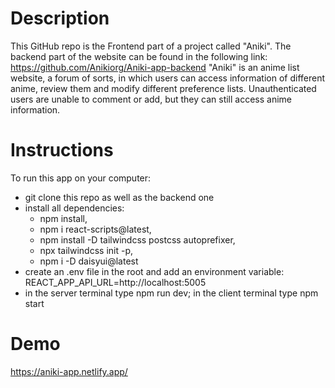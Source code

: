 # Description

This GitHub repo is the Frontend part of a project called "Aniki". The backend part of the website can be found in the following link: https://github.com/Anikiorg/Aniki-app-backend 
"Aniki" is an anime list website, a forum of sorts, in which users can access information of different anime, review them and modify different preference lists. Unauthenticated users are unable to comment or add, but they can still access anime information.

# Instructions

To run this app on your computer:
- git clone this repo as well as the backend one 
- install all dependencies:
    - npm install, 
    - npm i react-scripts@latest, 
    - npm install -D tailwindcss postcss autoprefixer,
    - npx tailwindcss init -p, 
    - npm i -D daisyui@latest
- create an .env file in the root and add an environment variable: REACT_APP_API_URL=http://localhost:5005 
- in the server terminal type npm run dev; in the client terminal type npm start

# Demo

https://aniki-app.netlify.app/ 